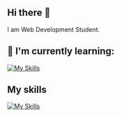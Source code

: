 ## Hi there 👋

I am Web Development Student.

## 🌱 I'm currently learning:

[![My Skills](https://skillicons.dev/icons?i=js,react,nodejs)](https://skillicons.dev)

## My skills
[![My Skills](https://skillicons.dev/icons?i=git,github,html,css,py,mysql,netlify)](https://skillicons.dev)


<!--
**vickneee/vickneee** is a ✨ _special_ ✨ repository because its `README.md` (this file) appears on your GitHub profile.

🔥 Web design draws my attention. Right now I'm exploring the Figma (software).

Here are some ideas to get you started:

- 🔭 I’m currently working on ...
- 🌱 I’m currently learning ...
- 👯 I’m looking to collaborate on ...
- 🤔 I’m looking for help with ...
- 💬 Ask me about ...
- 📫 How to reach me: ...
- 😄 Pronouns: ...
- ⚡ Fun fact: ...
-->
